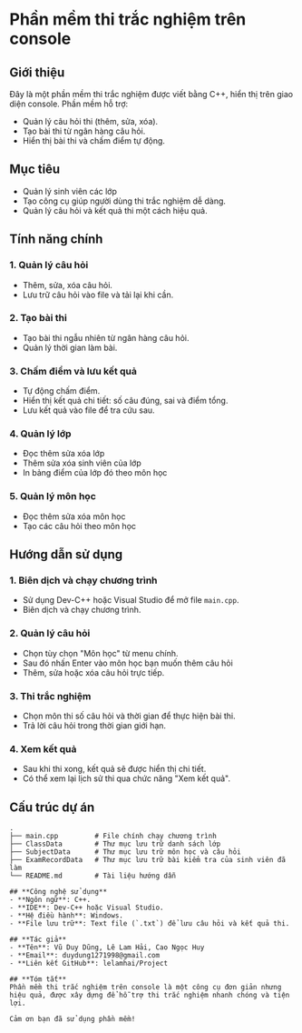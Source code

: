 # **Phần mềm thi trắc nghiệm trên console**

## **Giới thiệu**  
Đây là một phần mềm thi trắc nghiệm được viết bằng C++, hiển thị trên giao diện console. Phần mềm hỗ trợ:  
- Quản lý câu hỏi thi (thêm, sửa, xóa).  
- Tạo bài thi từ ngân hàng câu hỏi.  
- Hiển thị bài thi và chấm điểm tự động.  

## **Mục tiêu**  
- Quản lý sinh viên các lớp
- Tạo công cụ giúp người dùng thi trắc nghiệm dễ dàng.  
- Quản lý câu hỏi và kết quả thi một cách hiệu quả.
  
## **Tính năng chính**  
### 1. Quản lý câu hỏi  
- Thêm, sửa, xóa câu hỏi.  
- Lưu trữ câu hỏi vào file và tải lại khi cần.  

### 2. Tạo bài thi  
- Tạo bài thi ngẫu nhiên từ ngân hàng câu hỏi.  
- Quản lý thời gian làm bài.  

### 3. Chấm điểm và lưu kết quả  
- Tự động chấm điểm.  
- Hiển thị kết quả chi tiết: số câu đúng, sai và điểm tổng.  
- Lưu kết quả vào file để tra cứu sau.

### 4. Quản lý lớp
- Đọc thêm sửa xóa lớp
- Thêm sửa xóa sinh viên của lớp
- In bảng điểm của lớp đó theo môn học

### 5. Quản lý môn học
- Đọc thêm sửa xóa môn học
- Tạo các câu hỏi theo môn học

## **Hướng dẫn sử dụng**  

### 1. Biên dịch và chạy chương trình  
- Sử dụng Dev-C++ hoặc Visual Studio để mở file `main.cpp`.  
- Biên dịch và chạy chương trình.  

### 2. Quản lý câu hỏi  
- Chọn tùy chọn "Môn học" từ menu chính.
- Sau đó nhấn Enter vào môn học bạn muốn thêm câu hỏi
- Thêm, sửa hoặc xóa câu hỏi trực tiếp.  

### 3. Thi trắc nghiệm  
- Chọn môn thi số câu hỏi và thời gian để thực hiện bài thi.  
- Trả lời câu hỏi trong thời gian giới hạn.  

### 4. Xem kết quả  
- Sau khi thi xong, kết quả sẽ được hiển thị chi tiết.  
- Có thể xem lại lịch sử thi qua chức năng "Xem kết quả".

## **Cấu trúc dự án**  

```plaintext
.
├── main.cpp         # File chính chạy chương trình
├── ClassData        # Thư mục lưu trữ danh sách lớp
├── SubjectData      # Thư mục lưu trữ môn học và câu hỏi
├── ExamRecordData   # Thư mục lưu trữ bài kiểm tra của sinh viên đã làm 
└── README.md        # Tài liệu hướng dẫn

## **Công nghệ sử dụng**  
- **Ngôn ngữ**: C++.  
- **IDE**: Dev-C++ hoặc Visual Studio.  
- **Hệ điều hành**: Windows.  
- **File lưu trữ**: Text file (`.txt`) để lưu câu hỏi và kết quả thi.

## **Tác giả**  
- **Tên**: Vũ Duy Dũng, Lê Lam Hải, Cao Ngọc Huy 
- **Email**: duydung1271998@gmail.com 
- **Liên kết GitHub**: lelamhai/Project

## **Tóm tắt**  
Phần mềm thi trắc nghiệm trên console là một công cụ đơn giản nhưng hiệu quả, được xây dựng để hỗ trợ thi trắc nghiệm nhanh chóng và tiện lợi.  

Cảm ơn bạn đã sử dụng phần mềm!
